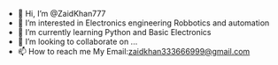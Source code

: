 - 👋 Hi, I’m @ZaidKhan777
- 👀 I’m interested in Electronics engineering Robbotics and automation 
- 🌱 I’m currently learning Python and Basic Electronics
- 💞️ I’m looking to collaborate on ...
- 📫 How to reach me My Email:zaidkhan333666999@gmail.com

<!---
ZaidKhan777/ZaidKhan777 is a ✨ special ✨ repository because its `README.md` (this file) appears on your GitHub profile.
You can click the Preview link to take a look at your changes.
--->
